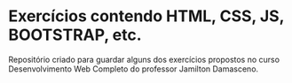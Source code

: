 # Exercícios contendo HTML, CSS, JS, BOOTSTRAP, etc.

Repositório criado para guardar alguns dos exercícios propostos no curso Desenvolvimento Web Completo do professor Jamilton Damasceno.
